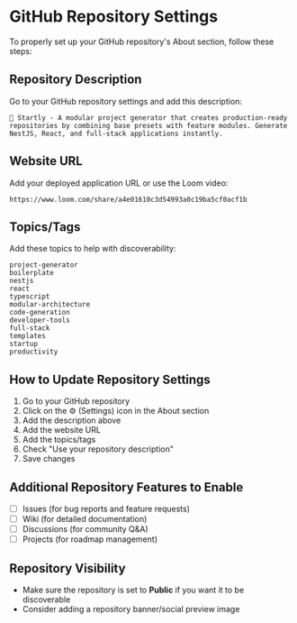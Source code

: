 # GitHub Repository Settings

To properly set up your GitHub repository's About section, follow these steps:

## Repository Description
Go to your GitHub repository settings and add this description:

```
🚀 Startly - A modular project generator that creates production-ready repositories by combining base presets with feature modules. Generate NestJS, React, and full-stack applications instantly.
```

## Website URL
Add your deployed application URL or use the Loom video:
```
https://www.loom.com/share/a4e01610c3d54993a0c19ba5cf0acf1b
```

## Topics/Tags
Add these topics to help with discoverability:
```
project-generator
boilerplate
nestjs
react
typescript
modular-architecture
code-generation
developer-tools
full-stack
templates
startup
productivity
```

## How to Update Repository Settings

1. Go to your GitHub repository
2. Click on the ⚙️ (Settings) icon in the About section
3. Add the description above
4. Add the website URL
5. Add the topics/tags
6. Check "Use your repository description" 
7. Save changes

## Additional Repository Features to Enable

- [ ] Issues (for bug reports and feature requests)
- [ ] Wiki (for detailed documentation)
- [ ] Discussions (for community Q&A)
- [ ] Projects (for roadmap management)

## Repository Visibility
- Make sure the repository is set to **Public** if you want it to be discoverable
- Consider adding a repository banner/social preview image
